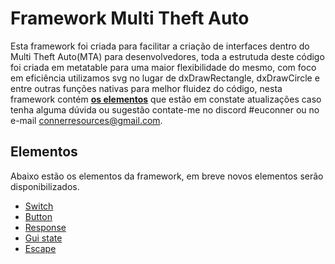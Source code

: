 # Framework Multi Theft Auto
Esta framework foi criada para facilitar a criação de interfaces dentro do Multi Theft Auto(MTA) para desenvolvedores, toda a estrutuda deste código foi criada em metatable para uma maior flexibilidade do mesmo, com foco em eficiência utilizamos svg no lugar de dxDrawRectangle, dxDrawCircle e entre outras funções nativas para melhor fluidez do código, nesta framework contém **[os elementos](elements)** que estão em constate atualizações caso tenha alguma dúvida ou sugestão contate-me no discord #euconner ou no e-mail connerresources@gmail.com.

## Elementos
Abaixo estão os elementos da framework, em breve novos elementos serão disponibilizados.
- [Switch](elements/readme.md#switch)
- [Button](elements/readme.md#button)
- [Response](elements/readme.md#response)
- [Gui state](elements/readme.md#gui)
- [Escape](elements/readme.md#escape)
